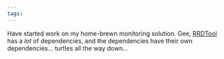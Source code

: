 ```yaml
---
tags: 
---
```


Have started work on my home-brewn monitoring solution. Gee, [RRDTool](/wiki/RRDTool) has a *lot* of dependencies, and the dependencies have their own dependencies... turtles all the way down...
